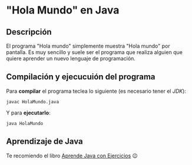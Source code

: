 # "Hola Mundo" en Java

## Descripción

El programa "Hola mundo" simplemente muestra "Hola mundo" por pantalla. Es muy sencillo y suele ser el programa que realiza alguien que quiere aprender un nuevo lenguaje de programación.

## Compilación y ejecucuión del programa

Para **compilar** el programa teclea lo siguiente (es necesario tener el *JDK*):

```console
javac HolaMundo.java
```

Y para **ejecutarlo**:
```console
java HolaMundo
```

## Aprendizaje de Java

Te recomiendo el libro [Aprende Java con Ejercicios](https://leanpub.com/aprendejava) :wink:
